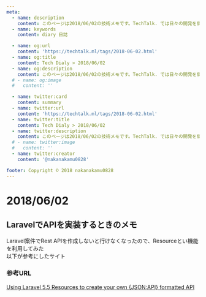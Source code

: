 ```yaml
---
meta:
  - name: description
    content: このページは2018/06/02の技術メモです。TechTalk. では日々の開発を個人メモとして残しています。将来に向けて技術ノウハウを蓄積することを目的とします。
  - name: keywords
    content: diary 日誌

  - name: og:url
    content: 'https://techtalk.ml/tags/2018-06-02.html'
  - name: og:title
    content: Tech Dialy > 2018/06/02
  - name: og:description
    content: このページは2018/06/02の技術メモです。TechTalk. では日々の開発を個人メモとして残しています。将来に向けて技術ノウハウを蓄積することを目的とします。
  # - name: og:image
  #   content: ''

  - name: twitter:card
    content: summary
  - name: twitter:url
    content: 'https://techtalk.ml/tags/2018-06-02.html'
  - name: twitter:title
    content: Tech Dialy > 2018/06/02
  - name: twitter:description
    content: このページは2018/06/02の技術メモです。TechTalk. では日々の開発を個人メモとして残しています。将来に向けて技術ノウハウを蓄積することを目的とします。
  # - name: twitter:image
  #   content: ''
  - name: twitter:creator
    content: '@nakanakamu0828'

footer: Copyright © 2018 nakanakamu0828
---
```

# 2018/06/02
## LaravelでAPIを実装するときのメモ

Laravel案件でRest APIを作成しないと行けなくなったので、Resourceとい機能を利用してみた  
以下が参考にしたサイト

### 参考URL
[Using Laravel 5.5 Resources to create your own {JSON:API} formatted API](https://medium.com/@dinotedesco/using-laravel-5-5-resources-to-create-your-own-json-api-formatted-api-2c6af5e4d0e8)